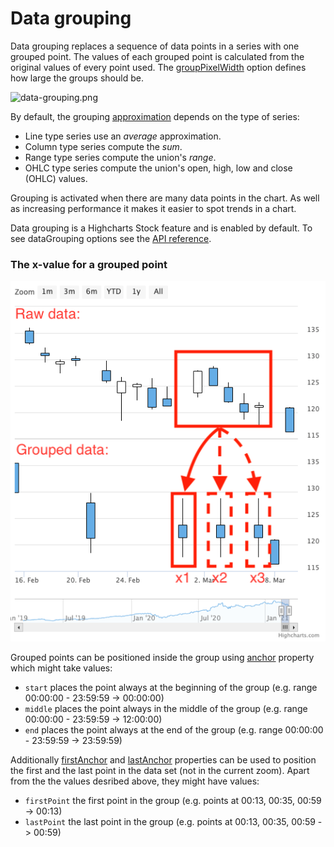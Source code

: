 Data grouping
===========

Data grouping replaces a sequence of data points in a series with one grouped point. The values of each grouped point is calculated from the original values of every point used. The [groupPixelWidth](https://api.highcharts.com/highstock/plotOptions.series.dataGrouping.groupPixelWidth) option defines how large the groups should be.

![data-grouping.png](data-grouping.png)

By default, the grouping [approximation](https://api.highcharts.com/highstock/plotOptions.series.dataGrouping.approximation) depends on the type of series:

*   Line type series use an _average_ approximation.
*   Column type series compute the _sum_.
*   Range type series compute the union's _range_.
*   OHLC type series compute the union's open, high, low and close (OHLC) values.

Grouping is activated when there are many data points in the chart. As well as increasing performance it makes it easier to spot trends in a chart.

Data grouping is a Highcharts Stock feature and is enabled by default. To see dataGrouping options see the [API reference](https://api.highcharts.com/highstock/plotOptions.series.dataGrouping).

### The x-value for a grouped point

![datagrouping-anchor.png](datagrouping-anchor.png)

Grouped points can be positioned inside the group using [anchor](https://api.highcharts.com/highstock/plotOptions.series.dataGrouping.anchor) property which might take values: 

* `start` places the point always at the beginning of the group  (e.g. range 00:00:00 - 23:59:59 -> 00:00:00)
* `middle` places the point always in the middle of the group (e.g. range 00:00:00 - 23:59:59 -> 12:00:00)
* `end` places the point always at the end of the group (e.g. range 00:00:00 - 23:59:59 -> 23:59:59)

Additionally [firstAnchor](https://api.highcharts.com/highstock/plotOptions.series.dataGrouping.firstAnchor) and [lastAnchor](https://api.highcharts.com/highstock/plotOptions.series.dataGrouping.lastAnchor) properties can be used to position the first and the last point in the data set (not in the current zoom). Apart from the the values desribed above, they might have values:
* `firstPoint` the first point in the group  (e.g. points at 00:13, 00:35, 00:59 -> 00:13)
* `lastPoint` the last point in the group (e.g. points at 00:13, 00:35, 00:59 -> 00:59)